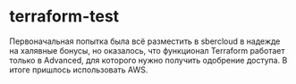 # terraform-test

Первоначальная попытка была всё разместить в sbercloud в надежде на халявные бонусы, но оказалось, что функционал Terraform работает только в Advanced, для которого нужно получить одобрение доступа. В итоге пришлось использовать AWS.

